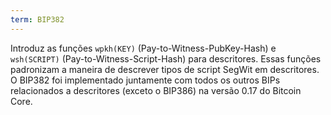 ```yaml
---
term: BIP382
---
```


Introduz as funções `wpkh(KEY)` (Pay-to-Witness-PubKey-Hash) e `wsh(SCRIPT)` (Pay-to-Witness-Script-Hash) para descritores. Essas funções padronizam a maneira de descrever tipos de script SegWit em descritores. O BIP382 foi implementado juntamente com todos os outros BIPs relacionados a descritores (exceto o BIP386) na versão 0.17 do Bitcoin Core.